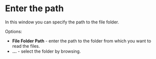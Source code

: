 # Enter the path
 
In this window you can specify the path to the file folder.
 
Options:

- **File Folder Path** - enter the path to the folder from which you want to read the files.
- **...** - select the folder by browsing.
